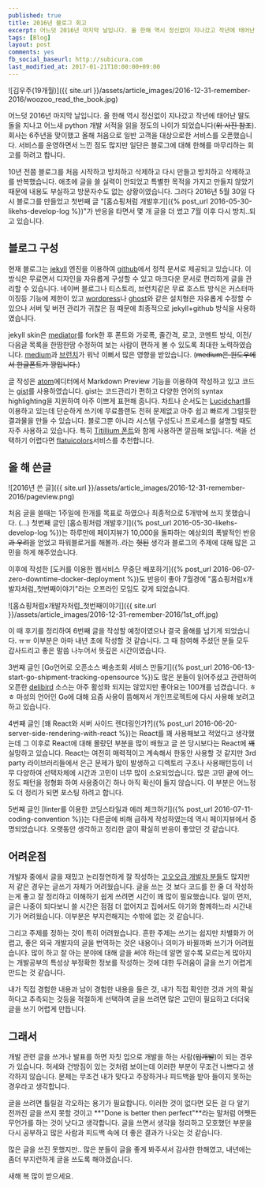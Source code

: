```yaml
---
published: true
title: 2016년 블로그 회고
excerpt: 어느덧 2016년 마지막 날입니다. 올 한해 역시 정신없이 지나갔고 작년에 태어난 딸도 돌을 지나고 어느새 python 개발 서적을 읽을 정도의 나이가 되었습니다. 회사는 6주년을 맞이했고 올해 처음으로 일반 고객을 대상으로한 서비스를 오픈했습니다. 서비스를 운영하면서 느낀 점도 많지만 일단은 블로그에 대해 한해를 마무리하는 회고를 하려고 합니다.
tags: [Blog]
layout: post
comments: yes
fb_social_baseurl: http://subicura.com
last_modified_at: 2017-01-21T10:00:00+09:00
---
```


![김우주(19개월)]({{ site.url }}/assets/article_images/2016-12-31-remember-2016/woozoo_read_the_book.jpg)

어느덧 2016년 마지막 날입니다. 올 한해 역시 정신없이 지나갔고 작년에 태어난 딸도 돌을 지나고 어느새 python 개발 서적을 읽을 정도의 나이가 되었습니다(<del>위 사진 참조</del>). 회사는 6주년을 맞이했고 올해 처음으로 일반 고객을 대상으로한 서비스를 오픈했습니다. 서비스를 운영하면서 느낀 점도 많지만 일단은 블로그에 대해 한해를 마무리하는 회고를 하려고 합니다.

10년 전쯤 블로그를 처음 시작하고 방치하고 삭제하고 다시 만들고 방치하고 삭제하고를 반복했습니다. 애초에 글을 쓸 실력이 안되었고 특별한 목적을 가지고 만들지 않았기 때문에 내용도 부실하고 방문자수도 없는 상황이였습니다. 그러다 2016년 5월 30일 다시 블로그를 만들었고 첫번째 글 "[홈쇼핑처럼 개발후기]({% post_url 2016-05-30-likehs-develop-log %})"가 반응을 타면서 몇 개 글을 더 썼고 7월 이후 다시 방치..되고 있습니다.

## 블로그 구성

현재 블로그는 [jekyll](https://jekyllrb.com/) 엔진을 이용하여 [github](https://github.com/subicura/subicura.github.io)에서 정적 문서로 제공되고 있습니다. 이 방식은 무료면서 디자인을 자유롭게 구성할 수 있고 마크다운 문서로 편리하게 글을 관리할 수 있습니다. 네이버 블로그나 티스토리, 브런치같은 무료 호스트 방식은 커스터마이징등 기능에 제한이 있고 [wordpress](https://wordpress.com/)나 [ghost](https://ghost.org/)와 같은 설치형은 자유롭게 수정할 수 있으나 서버 및 버전 관리가 귀찮은 점 때문에 최종적으로 jekyll+github 방식을 사용하였습니다.

jekyll skin은 [mediator](https://github.com/dirkfabisch/mediator)를 fork한 후 폰트와 가로폭, 줄간격, 로고, 코멘트 방식, 이전/다음글 목록을 한땀한땀 수정하여 보는 사람이 편하게 볼 수 있도록 최대한 노력하였습니다. [medium](https://medium.com/)과 [브런치](https://brunch.co.kr/)가 워낙 이뻐서 많은 영향을 받았습니다. (<del>medium은 윈도우에서 한글폰트가 꽝입니다.</del>)

글 작성은 [atom](https://atom.io/)에디터에서 Markdown Preview 기능을 이용하여 작성하고 있고 코드는 [gist](https://gist.github.com/)를 사용하였습니다. gist는 코드관리가 편하고 다양한 언어의 syntax highlighting을 지원하여 아주 이쁘게 표현해 줍니다. 차트나 순서도는 [Lucidchart](https://www.lucidchart.com/)를 이용하고 있는데 단순하게 쓰기에 무료플랜도 전혀 문제없고 아주 쉽고 빠르게 그럴듯한 결과물을 만들 수 있습니다. 블로그뿐 아니라 시스템 구성도나 프로세스를 설명할 때도 자주 사용하고 있습니다. 특히 [Titillium 폰트](https://fonts.google.com/specimen/Titillium+Web)와 함께 사용하면 깔끔해 보입니다. 색을 선택하기 어렵다면 [flatuicolors](http://flatuicolors.com/)서비스를 추천합니다.

## 올 해 쓴글

![2016년 쓴 글]({{ site.url }}/assets/article_images/2016-12-31-remember-2016/pageview.png)

처음 글을 쓸때는 1주일에 한개를 목표로 하였으나 최종적으로 5개밖에 쓰지 못했습니다. (...) 첫번째 글인 [홈쇼핑처럼 개발후기]({% post_url 2016-05-30-likehs-develop-log %})는 하루만에 페이지뷰가 10,000을 돌파하는 예상외의 폭발적인 반응<del>과 우려</del>을 얻었고 파워블로거를 해볼까..라는 <del>헛된</del> 생각과 블로그의 주제에 대해 많은 고민을 하게 해주었습니다.

이후에 작성한 [도커를 이용한 웹서비스 무중단 배포하기]({% post_url 2016-06-07-zero-downtime-docker-deployment %})도 반응이 좋아 7월경에 "홈쇼핑처럼x개발자처럼_첫번째이야기"라는 오프라인 모임도 갖게 되었습니다.

![홈쇼핑처럼x개발자처럼_첫번째이야기]({{ site.url }}/assets/article_images/2016-12-31-remember-2016/1st_off.jpg)

이 때 후기를 정리하여 6번째 글을 작성할 예정이였으나 결국 올해를 넘기게 되었습니다. ㅠㅠ 이부분은 아마 내년 초에 작성할 것 같습니다. 그 때 참여해 주셨던 분들 모두 감사드리고 좋은 말씀 나누어서 뜻깊은 시간이였습니다.

3번째 글인 [Go언어로 오픈소스 배송조회 서비스 만들기]({% post_url 2016-06-13-start-go-shipment-tracking-opensource %})도 많은 분들이 읽어주셨고 관련하여 오픈한 [delibird](https://github.com/purpleworks/delibird) 소스는 아주 활성화 되지는 않았지만 좋아요는 100개를 넘겼습니다. ㅎㅎ 마성의 언어인 Go에 대해 요즘 사용이 뜸해져서 개인프로젝트에 다시 사용해 보려고 하고 있습니다.

4번째 글인 [왜 React와 서버 사이드 렌더링인가?]({% post_url 2016-06-20-server-side-rendering-with-react %})는 React를 꽤 사용해보고 적었다고 생각했는데 그 이후로 React에 대해 몰랐던 부분을 많이 배웠고 글 쓴 당시보다는 React에 <del>꽤</del> 실망하고 있습니다. React는 여전히 매력적이고 계속해서 한동안 사용할 것 같지만 3rd party 라이브러리들에서 은근 문제가 많이 발생하고 디렉토리 구조나 사용패턴등이 너무 다양하여 선택자체에 시간과 고민이 너무 많이 소요되었습니다. 많은 고민 끝에 어느정도 패턴을 정형화 하여 사용중이긴 하나 아직 확신이 들지 않습니다. 이 부분은 어느정도 더 정리가 되면 포스팅 하려고 합니다.

5번째 글인 [linter를 이용한 코딩스타일과 에러 체크하기]({% post_url 2016-07-11-coding-convention %})는 다른글에 비해 급하게 작성하였는데 역시 페이지뷰에서 증명되었습니다. 오랫동안 생각하고 정리한 글이 확실히 반응이 좋았던 것 같습니다.

## 어려운점

개발자 중에서 글을 재밌고 논리정연하게 잘 작성하는 [고오오급 개발자 분들](https://github.com/sarojaba/awesome-devblog)도 많지만 저 같은 경우는 글쓰기 자체가 어려웠습니다. 글을 쓰는 것 보다 코드를 한 줄 더 작성하는게 좋고 잘 정리하고 이해하기 쉽게 쓰려면 시간이 꽤 많이 필요했습니다. 일이 먼저, 글은 나중이 되다보니 쓸 시간은 점점 더 없어지고 집에서도 아기와 함께하느라 시간내기가 어려웠습니다. 이부분은 부지런해지는 수밖에 없는 것 같습니다.

그리고 주제를 정하는 것이 특히 어려웠습니다. 흔한 주제는 쓰기는 쉽지만 차별화가 어렵고, 좋은 외국 개발자의 글을 번역하는 것은 내용이나 의미가 바뀔까봐 쓰기가 어려웠습니다. 많이 하고 잘 아는 분야에 대해 글을 써야 하는데 알면 알수록 모르는게 많아지는 개발공부의 특성상 부정확한 정보를 작성하는 것에 대한 두려움이 글을 쓰기 어렵게 만드는 것 같습니다.

내가 직접 경험한 내용과 남이 경험한 내용을 들은 것, 내가 직접 확인한 것과 거의 확실하다고 추측되는 것등을 적절하게 선택하여 글을 쓰려면 많은 고민이 필요하고 더더욱 글을 쓰기 어렵게 만듭니다.

## 그래서

개발 관련 글을 쓰거나 발표를 하면 자칫 입으로 개발을 하는 사람(<del>입개발</del>)이 되는 경우가 있습니다. 허세와 건방짐이 있는 것처럼 보이는데 이러한 부분이 무조건 나쁘다고 생각하지 않습니다. 문제는 무조건 내가 맞다고 주장하거나 피드백을 받아 들이지 못하는 경우라고 생각합니다.

글을 쓰려면 틀릴걸 각오하는 용기가 필요합니다. 이러한 것이 없다면 모든 걸 다 알기 전까진 글을 쓰지 못할 것이고 **"Done is better then perfect"**라는 말처럼 어쨋든 무언가를 하는 것이 낫다고 생각합니다. 글을 쓰면서 생각을 정리하고 모호했던 부분을 다시 공부하고 많은 사람과 피드백 속에 더 좋은 결과가 나오는 것 같습니다.

많은 글을 쓰진 못했지만.. 많은 분들이 글을 좋게 봐주셔서 감사한 한해였고, 내년에는 좀더 부지런하게 글을 쓰도록 해야겠습니다.

새해 복 많이 받으세요.
